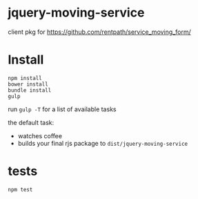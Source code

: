 # jquery-moving-service
client pkg for https://github.com/rentpath/service_moving_form/

# Install

```
npm install
bower install
bundle install
gulp
````

run `gulp -T` for a list of available tasks

the default task:
  - watches coffee
  - builds your final rjs package to `dist/jquery-moving-service`

# tests

```
npm test
```
